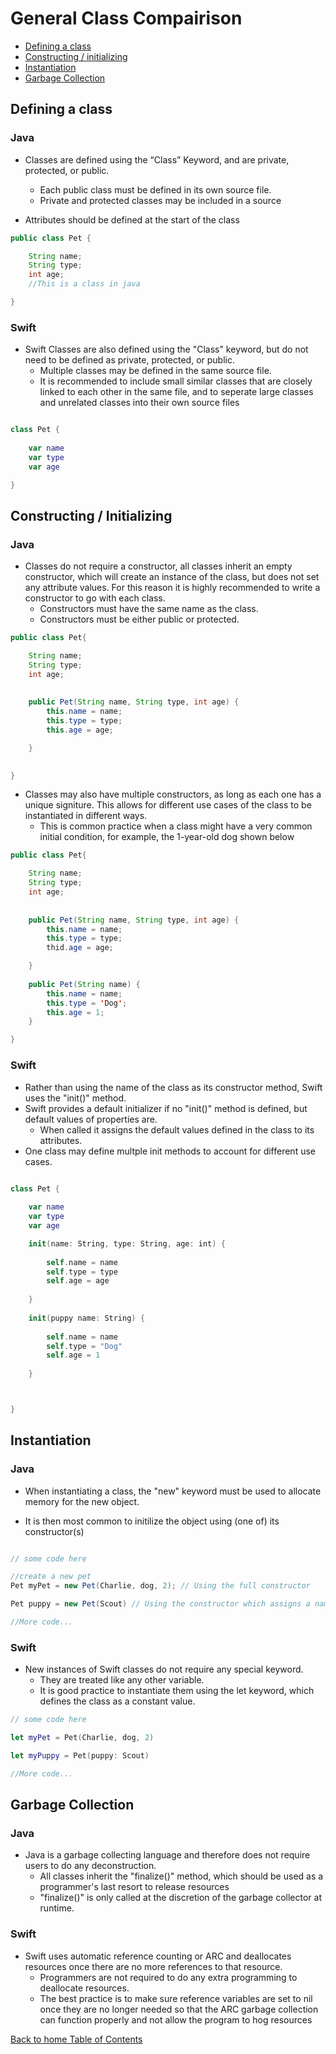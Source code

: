 # General Class Compairison

* [Defining a class](#defining-a-class)
* [Constructing / initializing](#constructing--initializing)
* [Instantiation](#instantiation)
* [Garbage Collection](#garbage-collection)

## Defining a class

### Java

* Classes are defined using the “Class” Keyword, and are private, protected, or public. 
    * Each public class must be defined in its own source file. 
    * Private and protected classes may be included in a source 
    
* Attributes should be defined at the start of the class
    
```java
public class Pet {

    String name;
    String type;
    int age;
    //This is a class in java

}
```

### Swift

* Swift Classes are also defined using the "Class" keyword, but do not need to be defined as private, protected, or public.
    * Multiple classes may be defined in the same source file. 
    * It is recommended to include small similar classes that are closely linked to each other in the same file, and to seperate large classes and unrelated classes into their own source files
    
```swift

class Pet {
    
    var name
    var type
    var age 

}

```


## Constructing / Initializing

### Java

* Classes do not require a constructor, all classes inherit an empty constructor, which will create an instance of the class, but does not set any attribute values. For this reason it is highly recommended to write a constructor to go with each class.
    * Constructors must have the same name as the class. 
    * Constructors must be either public or protected. 
    
```java
public class Pet{

    String name;
    String type;
    int age;
    
    
    public Pet(String name, String type, int age) {
        this.name = name;
        this.type = type;
        this.age = age;

    }
    

}
```

* Classes may also have multiple constructors, as long as each one has a unique signiture. This allows for different use cases of the class to be instantiated in different ways.
    * This is common practice when a class might have a very common initial condition, for example, the 1-year-old dog shown below

```java
public class Pet{

    String name;
    String type;
    int age;
    
    
    public Pet(String name, String type, int age) {
        this.name = name;
        this.type = type;
        thid.age = age;

    }
    
    public Pet(String name) {
        this.name = name;
        this.type = 'Dog';
        this.age = 1;
    }

}
```

### Swift

* Rather than using the name of the class as its constructor method, Swift uses the "init()" method.
* Swift provides a default initializer if no "init()" method is defined, but default values of properties are. 
    * When called it assigns the default values defined in the class to its attributes.
* One class may define multple init methods to account for different use cases. 

```swift

class Pet {
    
    var name
    var type
    var age 

    init(name: String, type: String, age: int) {
    
        self.name = name
        self.type = type
        self.age = age
    
    }
    
    init(puppy name: String) {
    
        self.name = name
        self.type = "Dog"
        self.age = 1
    
    }



}
```

## Instantiation

### Java

* When instantiating a class, the "new" keyword must be used to allocate memory for the new object.

* It is then most common to initilize the object using (one of) its constructor(s)

```java

// some code here

//create a new pet
Pet myPet = new Pet(Charlie, dog, 2); // Using the full constructor

Pet puppy = new Pet(Scout) // Using the constructor which assigns a name to a 1 year old dog

//More code...

```
### Swift

* New instances of Swift classes do not require any special keyword. 
    * They are treated like any other variable.
    * It is good practice to instantiate them using the let keyword, which defines the class as a constant value.
    
```swift
// some code here

let myPet = Pet(Charlie, dog, 2)

let myPuppy = Pet(puppy: Scout)

//More code...

```

## Garbage Collection

### Java
    
* Java is a garbage collecting language and therefore does not require users to do any deconstruction.
    * All classes inherit the "finalize()" method, which should be used as a programmer's last resort to release resources
    * "finalize()" is only called at the discretion of the garbage collector at runtime.


### Swift

* Swift uses automatic reference counting or ARC and deallocates resources once there are no more references to that resource.
    * Programmers are not required to do any extra programming to deallocate resources. 
    * The best practice is to make sure reference variables are set to nil once they are no longer needed so that the ARC garbage collection can function properly and not allow the program to hog resources



 [Back to home Table of Contents](README.md)

